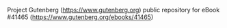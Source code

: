 Project Gutenberg (https://www.gutenberg.org) public repository for eBook #41465 (https://www.gutenberg.org/ebooks/41465)
